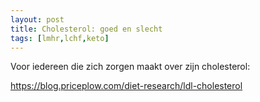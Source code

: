 ```yaml
---
layout: post
title: Cholesterol: goed en slecht
tags: [lmhr,lchf,keto]
---
```


Voor iedereen die zich zorgen maakt over zijn cholesterol:

https://blog.priceplow.com/diet-research/ldl-cholesterol
